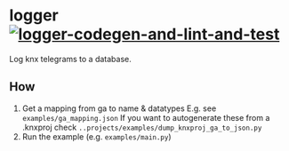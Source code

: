 # logger [![logger-codegen-and-lint-and-test](https://github.com/fgoettel/knx/actions/workflows/pytest_logger.yml/badge.svg)](https://github.com/fgoettel/knx/actions/workflows/pytest_logger.yml)

Log knx telegrams to a database.

## How
1. Get a mapping from ga to name & datatypes
    E.g. see `examples/ga_mapping.json`
    If you want to autogenerate these from a .knxproj check `..projects/examples/dump_knxproj_ga_to_json.py`
2. Run the example (e.g. `examples/main.py`)
